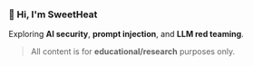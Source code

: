 ### 👋 Hi, I'm SweetHeat

Exploring **AI security**, **prompt injection**, and **LLM red teaming**.  

> All content is for **educational/research** purposes only.
